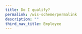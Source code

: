 ```yaml
---
title: Do I qualify?
permalink: /wis-scheme/permalink
description: ""
third_nav_title: Employee
---
```




